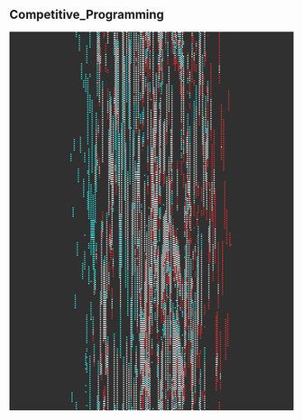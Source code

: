 ## Competitive_Programming

![](https://github.com/rustem17/Competitive_Programming/blob/master/res/pagif.gif)
